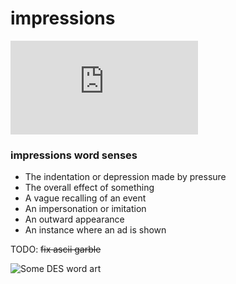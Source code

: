 # impressions
![corner.practicalcoder.com/impression](http://corner.practicalcoder.com/impression.html)


### impressions word senses
- The indentation or depression made by pressure
- The overall effect of something
- A vague recalling of an event
- An impersonation or imitation 
- An outward appearance
- An instance where an ad is shown 

TODO: <s>fix ascii garble</s>

![Some DES word art](http://mnemonic.practicalcoder.com/commentcloud.png?raw=true)
